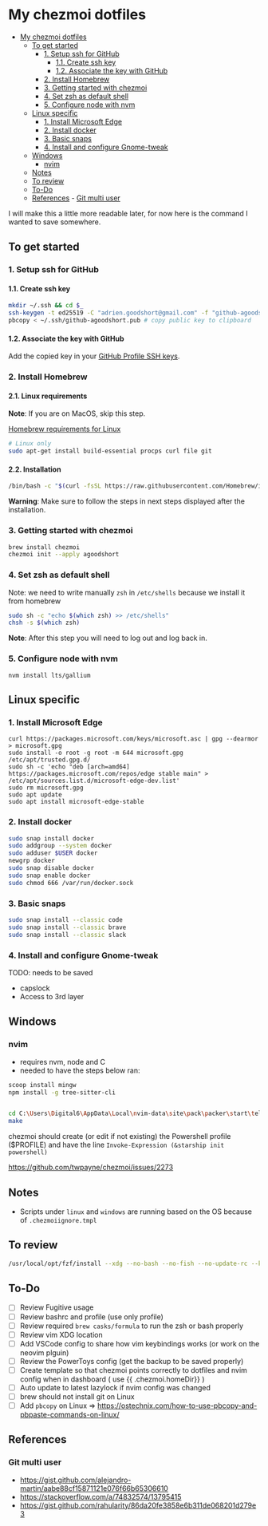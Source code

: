 # My chezmoi dotfiles

<!--toc:start-->

- [My chezmoi dotfiles](#my-chezmoi-dotfiles)
  - [To get started](#to-get-started)
    - [1. Setup ssh for GitHub](#1-setup-ssh-for-github)
      - [1.1. Create ssh key](#11-create-ssh-key)
      - [1.2. Associate the key with GitHub](#12-associate-the-key-with-github)
    - [2. Install Homebrew](#2-install-homebrew)
    - [3. Getting started with chezmoi](#3-getting-started-with-chezmoi)
    - [4. Set zsh as default shell](#4-set-zsh-as-default-shell)
    - [5. Configure node with nvm](#5-configure-node-with-nvm)
  - [Linux specific](#linux-specific)
    - [1. Install Microsoft Edge](#1-install-microsoft-edge)
    - [2. Install docker](#2-install-docker)
    - [3. Basic snaps](#3-basic-snaps)
    - [4. Install and configure Gnome-tweak](#4-install-and-configure-gnome-tweak)
  - [Windows](#windows)
    - [nvim](#nvim)
  - [Notes](#notes)
  - [To review](#to-review)
  - [To-Do](#to-do)
  - [References](#references) - [Git multi user](#git-multi-user)
  <!--toc:end-->

I will make this a little more readable later, for now here is the command I wanted to save somewhere.

## To get started

### 1. Setup ssh for GitHub

#### 1.1. Create ssh key

```sh
mkdir ~/.ssh && cd $_
ssh-keygen -t ed25519 -C "adrien.goodshort@gmail.com" -f "github-agoodshort"
pbcopy < ~/.ssh/github-agoodshort.pub # copy public key to clipboard
```

#### 1.2. Associate the key with GitHub

Add the copied key in your [GitHub Profile SSH keys](https://github.com/settings/keys).

### 2. Install Homebrew

#### 2.1. Linux requirements

**Note**: If you are on MacOS, skip this step.

[Homebrew requirements for Linux](https://docs.brew.sh/Homebrew-on-Linux#requirements)


```sh
# Linux only
sudo apt-get install build-essential procps curl file git
```

#### 2.2. Installation

```sh
/bin/bash -c "$(curl -fsSL https://raw.githubusercontent.com/Homebrew/install/HEAD/install.sh)"
```

**Warning**: Make sure to follow the steps in next steps displayed after the installation.

### 3. Getting started with chezmoi

```sh
brew install chezmoi
chezmoi init --apply agoodshort
```

### 4. Set zsh as default shell

Note: we need to write manually `zsh` in `/etc/shells` because we install it from homebrew

```sh
sudo sh -c "echo $(which zsh) >> /etc/shells"
chsh -s $(which zsh)
```

**Note**: After this step you will need to log out and log back in.

### 5. Configure node with nvm

```
nvm install lts/gallium
```

## Linux specific

### 1. Install Microsoft Edge

```
curl https://packages.microsoft.com/keys/microsoft.asc | gpg --dearmor > microsoft.gpg
sudo install -o root -g root -m 644 microsoft.gpg /etc/apt/trusted.gpg.d/
sudo sh -c 'echo "deb [arch=amd64] https://packages.microsoft.com/repos/edge stable main" > /etc/apt/sources.list.d/microsoft-edge-dev.list'
sudo rm microsoft.gpg
sudo apt update
sudo apt install microsoft-edge-stable
```

### 2. Install docker

```sh
sudo snap install docker
sudo addgroup --system docker
sudo adduser $USER docker
newgrp docker
sudo snap disable docker
sudo snap enable docker
sudo chmod 666 /var/run/docker.sock
```

### 3. Basic snaps

```sh
sudo snap install --classic code
sudo snap install --classic brave
sudo snap install --classic slack
```

### 4. Install and configure Gnome-tweak

TODO: needs to be saved

- capslock
- Access to 3rd layer

## Windows

### nvim

- requires nvm, node and C
- needed to have the steps below ran:

```sh
scoop install mingw
npm install -g tree-sitter-cli


cd C:\Users\Digital6\AppData\Local\nvim-data\site\pack\packer\start\telescope-fzf-native.nvim
make
```

chezmoi should create (or edit if not existing) the Powershell profile ($PROFILE) and have the line `Invoke-Expression (&starship init powershell)`

https://github.com/twpayne/chezmoi/issues/2273

## Notes

- Scripts under `linux` and `windows` are running based on the OS because of `.chezmoiignore.tmpl`

## To review

```sh
/usr/local/opt/fzf/install --xdg --no-bash --no-fish --no-update-rc --key-bindings --completion
```

## To-Do

- [ ] Review Fugitive usage
- [ ] Review bashrc and profile (use only profile)
- [ ] Review required `brew casks/formula` to run the zsh or bash properly
- [ ] Review vim XDG location
- [ ] Add VSCode config to share how vim keybindings works (or work on the neovim plguin)
- [ ] Review the PowerToys config (get the backup to be saved properly)
- [ ] Create template so that chezmoi points correctly to dotfiles and nvim config when in dashboard ( use {{ .chezmoi.homeDir}} )
- [ ] Auto update to latest lazylock if nvim config was changed
- [ ] brew should not install git on Linux
- [ ] Add `pbcopy` on Linux => https://ostechnix.com/how-to-use-pbcopy-and-pbpaste-commands-on-linux/

## References

### Git multi user

- https://gist.github.com/alejandro-martin/aabe88cf15871121e076f66b65306610
- https://stackoverflow.com/a/74832574/13795415
- https://gist.github.com/rahularity/86da20fe3858e6b311de068201d279e3

